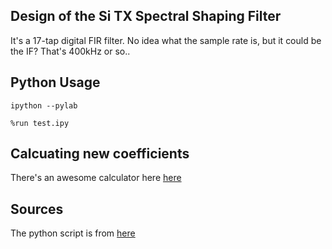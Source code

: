 ## Design of the Si TX Spectral Shaping Filter

It's a 17-tap digital FIR filter. No idea what the sample rate is, but
it could be the IF? That's 400kHz or so..

## Python Usage

`ipython --pylab`

`%run test.ipy`

## Calcuating new coefficients

There's an awesome calculator here
[here](http://t-filter.appspot.com/fir/index.html)

## Sources

The python script is from
[here](http://nbviewer.ipython.org/github/unpingco/Python-for-Signal-Processing/blob/master/Filtering.ipynb)
